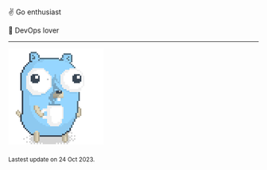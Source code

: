 :v: Go enthusiast

:muscle: DevOps lover

---

![Image alt text](/images/gopher_with_coffee.gif)


<sub>Lastest update on 24 Oct 2023.</sub>
